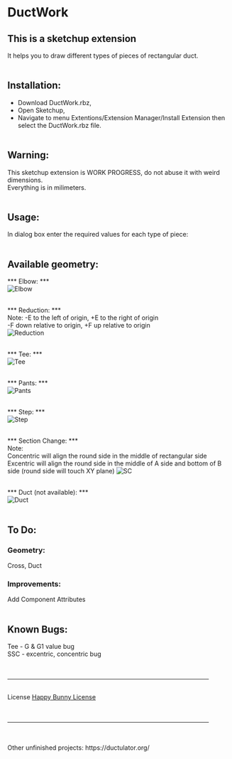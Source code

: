 # DuctWork #

## This is a sketchup extension <br>
It helps you to draw different types of pieces of rectangular duct. <br> <br>


## Installation: <br> 
  * Download DuctWork.rbz, <br>
  * Open Sketchup, <br> 
  * Navigate to menu Extentions/Extension Manager/Install Extension then select the DuctWork.rbz file. <br><br>


## Warning: <br> 
This sketchup extension is WORK PROGRESS, do not abuse it with weird dimensions. <br>
Everything is in milimeters. <br> <br>


## Usage: <br> 
In dialog box enter the required values for each type of piece: <br> <br>


## Available geometry: <br>
*** Elbow: *** <br>
![Elbow](<img/Elbow cheatsheet.png>) <br> <br>


*** Reduction: *** <br>
Note: -E to the left of origin, +E to the right of origin <br>
-F down relative to origin, +F up relative to origin <br>
![Reduction](<img/Reduction cheatsheet.png>) <br> <br>


*** Tee: *** <br>
![Tee](<img/Tee cheatsheet.png>) <br> <br>


*** Pants: *** <br>
![Pants](<img/Pants cheatsheet.png>) <br> <br>

*** Step: *** <br>
![Step](<img/Step cheatsheet.png>) <br> <br>

*** Section Change: *** <br>
Note: <br>
Concentric will align the round side in the middle of rectangular side <br>
Excentric will align the round side in the middle of A side and bottom of B side (round side will touch XY plane)
![SC](<img/SC cheatsheet.png>) <br> <br>

*** Duct (not available): *** <br>
![Duct](<img/Duct cheatsheet.png>) <br> <br>


## To Do: <br> 
### Geometry: <br>
Cross, Duct <br> 
### Improvements: <br>
Add Component Attributes <br><br>

## Known Bugs: <br> 
Tee - G & G1 value bug <br>
SSC - excentric, concentric bug <br>
<br><br>

<hr width="90%" /> <br>
License <a href="https://github.com/ErikMcClure/bad-licenses/blob/master/happy-bunny-license">Happy Bunny License</a> <br> <br> <br>
<hr width="90%" /> <br> <br>
Other unfinished projects: https://ductulator.org/